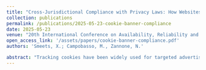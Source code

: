 ```yaml
---
title: "Cross-Jurisdictional Compliance with Privacy Laws: How Websites Adapt Consent Notices to Regional Regulations"
collection: publications
permalink: /publications/2025-05-23-cookie-banner-compliance
date: 2025-05-23
venue: "20th International Conference on Availability, Reliability and Security (<b>ARES 2025</b>)"
open_access_link: '/assets/papers/cookie-banner-compliance.pdf'
authors: 'Smeets, X.; Campobasso, M., Zannone, N.'

abstract: "Tracking cookies have been widely used for targeted advertising, raising privacy concerns due to their invasive nature. In response, jurisdictions such as the EU, UK, California, and Canada have enacted privacy laws to regulate online tracking. This study examines the compliance of 535 websites with these laws. To do so, we define a set of legal requirements and assess website compliance through region-specific simulated visits. Consistent with prior research, we find widespread privacy violations. Additionally, websites that adapt their privacy interfaces based on visitor location tend to violate EU and UK regulations more frequently while showing higher compliance with Californian requirements. No significant compliance trend was observed for Canadian regulations."
---
```

